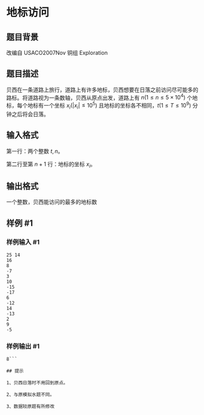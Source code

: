 # 地标访问

## 题目背景

改编自 USACO2007Nov 铜组 Exploration


## 题目描述

贝西在一条道路上旅行，道路上有许多地标，贝西想要在日落之前访问尽可能多的路标。将道路视为一条数轴，贝西从原点出发，道路上有 $n(1 \le n \le 5\times 10^4)$ 个地标，每个地标有一个坐标 $x_i(|x_i| \le 10^5)$ 且地标的坐标各不相同，$t(1 \le T \le 10^9)$ 分钟之后将会日落。

## 输入格式

第一行：两个整数 $t,n$。

第二行至第 $n+1$ 行：地标的坐标 $x_i$。

## 输出格式

一个整数，贝西能访问的最多的地标数


## 样例 #1

### 样例输入 #1
```
25 14
16
8
-7
3
10
-15
-17
6
-12
14
-13
2
9
-5
```

### 样例输出 #1

```
8```

## 提示

1、贝西日落时不用回到原点。

2、与原模拟水题不同。

3、数据较原题有所修改

